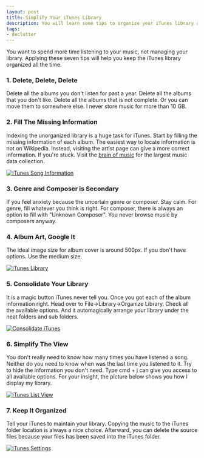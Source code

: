 ```yaml
---
layout: post
title: Simplify Your iTunes Library
description: You will learn some tips to organize your iTunes library and speed up your iTunes.
tags:
- declutter
---
```

You want to spend more time listening to your music, not managing your library. Applying these seven tips will help you keep the iTunes library organized all the time.

### 1. Delete, Delete, Delete
Delete all the albums you don't listen for past a year. Delete all the albums that you don't like. Delete all the albums that is not complete. Or you can move them to somewhere else. I never store music for more than 10 GB.

### 2. Fill The Missing Information
Indexing the unorganized library is a huge task for iTunes. Start by filling the missing information of each album. The easiest way to locate information is not on Wikipedia. Instead, visiting the artist page can give a more correct information. If you're stuck. Visit the [brain of music][2] for the largest music data collection.

[2]: http://musicbrainz.org "Welcome to MusicBrainz! - MusicBrainz"

[ ![iTunes Song Information][img1] ](http://images.sayzlim.net/2010/12/itunes_song.jpg "iTunes Song Information")

[img1]: http://images.sayzlim.net/2010/12/itunes_song.jpg "iTunes Song Information"

### 3. Genre and Composer is Secondary
If you feel anxiety because the uncertain genre or composer. Stay calm. For genre, fill whatever you think is right. For composer, there is always an option to fill with "Unknown Composer". You never browse music by composers anyway.

### 4. Album Art, Google It
The ideal image size for album cover is around 500px. If you don't have options. Use the medium size.

[ ![iTunes Library][img2] ](http://images.sayzlim.net/2010/12/itunes_library.jpg "iTunes Library")

[img2]: http://images.sayzlim.net/2010/12/itunes_library.jpg "iTunes Library"

### 5. Consolidate Your Library
It is a magic button iTunes never tell you. Once you got each of the album information right. Head over to File->Library->Organize Library. Check all the available options. And it automagically arrange your library under the neat folders and sub folders.

[ ![Consolidate iTunes][img3] ](http://images.sayzlim.net/2010/12/itunes_consolidate.jpg "Consolidate iTunes")

[img3]: http://images.sayzlim.net/2010/12/itunes_consolidate.jpg "Consolidate iTunes"

### 6. Simplify The View
You don't really need to know how many times you have listened a song. Neither do you need to know when was the last time you listened to it. Try to hide the information you don't need. Type cmd + j can give you access to all available options. For your insight, the picture below shows you how I display my library.

[ ![iTunes List View][img6] ](http://images.sayzlim.net/2010/12/itunes_list.jpg "iTunes List View")

[img6]: http://images.sayzlim.net/2010/12/itunes_list.jpg "iTunes List View"

### 7. Keep It Organized
Tell your iTunes to maintain your library. Copying the music to the iTunes folder location is always a nice choice. Afterward, you can delete the source files because your files has been saved into the iTunes folder.

[ ![iTunes Settings][img7] ](http://images.sayzlim.net/2010/12/itunes_setting.jpg "iTunes Settings")

[img7]: http://images.sayzlim.net/2010/12/itunes_setting.jpg "iTunes Settings"